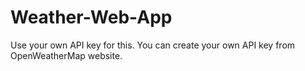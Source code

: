 # Weather-Web-App
Use your own API key for this. You can create your own API key from OpenWeatherMap website.

